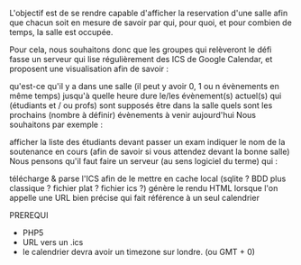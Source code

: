 L'objectif est de se rendre capable d'afficher la reservation d'une salle afin que chacun soit en mesure de savoir par qui, pour quoi, et pour combien de temps, la salle est occupée.

Pour cela, nous souhaitons donc que les groupes qui relèveront le défi fasse un serveur qui lise régulièrement des ICS de Google Calendar, et proposent une visualisation afin de savoir :

qu'est-ce qu'il y a dans une salle (il peut y avoir 0, 1 ou n évènements en même temps)
jusqu'à quelle heure dure le/les évènement(s) actuel(s)
qui (étudiants et / ou profs) sont supposés être dans la salle
quels sont les prochains (nombre à définir) évènements à venir aujourd'hui
Nous souhaitons par exemple :

afficher la liste des étudiants devant passer un exam
indiquer le nom de la soutenance en cours (afin de savoir si vous attendez devant la bonne salle)
Nous pensons qu'il faut faire un serveur (au sens logiciel du terme) qui :

télécharge & parse l'ICS afin de le mettre en cache local (sqlite ? BDD plus classique ? fichier plat ? fichier ics ?)
génère le rendu HTML lorsque l'on appelle une URL bien précise qui fait référence à un seul calendrier

PREREQUI
- PHP5
- URL vers un .ics
- le calendrier devra avoir un timezone sur londre. (ou GMT + 0)
